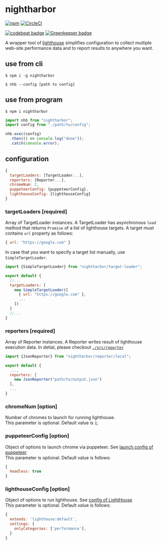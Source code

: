 # nightharbor
[![npm](https://img.shields.io/npm/v/nightharbor.svg)](https://www.npmjs.com/package/nightharbor)
[![CircleCI](https://circleci.com/gh/YoshiyukiKato/nightharbor.svg?style=shield)](https://circleci.com/gh/YoshiyukiKato/nightharbor)
<!--[![codecov](https://codecov.io/gh/YoshiyukiKato/nightharbor/branch/master/graph/badge.svg)](https://codecov.io/gh/YoshiyukiKato/nightharbor)-->
[![codebeat badge](https://codebeat.co/badges/1ae3874c-ce60-4e2f-a4ca-64d8b0cedc53)](https://codebeat.co/projects/github-com-yoshiyukikato-nightharbor-master)
[![Greenkeeper badge](https://badges.greenkeeper.io/YoshiyukiKato/nightharbor.svg)](https://greenkeeper.io/)

A wrapper tool of [lighthouse](https://github.com/GoogleChrome/lighthouse) simplifies configuration to collect multiple web-site performance data and to report results to anywhere you want.

## use from cli
```terminal
$ npm i -g nightharbor
```

```terminal
$ nhb --config [path to config]
```

## use from program
```terminal
$ npm i nightharbor
```

```js
import nhb from "nightharbor";
import config from "./path/to/config";

nhb.exec(config)
  .then(() => console.log("done"));
  .catch(console.error);
```

## configuration

```js
{
  targetLoaders: [TargetLoader...],
  reporters: [Reporter...],
  chromeNum: 2,
  puppeteerConfig: {puppeteerConfig},
  lighthouseConfig: {lighthouseConfig}
}
```

### targetLoaders [required]
Array of TargetLoader instances. A TargetLoader has asynchronous `load` method that returns `Promise` of a list of lighthouse targets. A target must contains `url` property as follows:

```js
{ url: "https://google.com" }
```

In case that you want to specify a target list manually, use `SimpleTargetLoader`.

```js
import {SimpleTargetLoader} from "nightharbor/target-loader";

export default {
  //...
  targetLoaders: [
    new SimpleTargetLoader([
      { url: "https://google.com" },
      ...
    ])
  ]
  //...
}
```

### reporters [required]
Array of Reporter instances. A Reporter writes result of lighthouse execution data.
In detial, please checkout [`./src/reporter`]()

```js
import {JsonReporter} from "nightharbor/reporter/local";

export default {
  ...,
  reporters: [
    new JsonReporter("path/to/output.json")
  ],
  ...
}
```

### chromeNum [option]
Number of chromes to launch for running lighthouse.  
This parameter is optional. Default value is `1`;

### puppeteerConfig [option]
Object of options to launch chrome via puppeteer. See [launch config of puppeteer](https://github.com/GoogleChrome/puppeteer/blob/v1.7.0/docs/api.md#puppeteerlaunchoptions)  
This parameter is optional. Default value is follows:

```js
{
  headless: true
}
```

### lighthouseConfig [option]
Object of options to run lighthouse. See [config of LightHouse](https://github.com/GoogleChrome/lighthouse/blob/master/docs/configuration.md)  
This parameter is optional. Default value is follows:

```js
{
  extends: 'lighthouse:default',
  settings: {
    onlyCategories: ['performance'],
  }
}
```